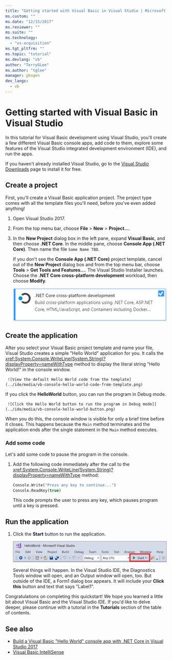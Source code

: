 ```yaml
---
title: "Getting started with Visual Basic in Visual Studio | Microsoft Docs"
ms.custom: ""
ms.date: "12/15/2017"
ms.reviewer: ""
ms.suite: ""
ms.technology:
  - "vs-acquisition"
ms.tgt_pltfrm: ""
ms.topic: "tutorial"
ms.devlang: "vb"
author: "TerryGLee"
ms.author: "tglee"
manager: ghogen
dev_langs:
  - vb
---
```

# Getting started with Visual Basic in Visual Studio
In this tutorial for Visual Basic development using Visual Studio, you'll create a few different Visual Basic console apps, add code to them, explore some features of the Visual Studio integrated development environment (IDE), and run the apps.

If you haven't already installed Visual Studio, go to the [Visual Studio Downloads](https://aka.ms/vsdownload?utm_source=mscom&utm_campaign=msdocs) page to install it for free.

## Create a project
First, you'll create a Visual Basic application project. The project type comes with all the template files you'll need, before you've even added anything!

1. Open Visual Studio 2017.

2. From the top menu bar, choose **File** > **New** > **Project...**.

3. In the **New Project** dialog box in the left pane, expand **Visual Basic**, and then choose **.NET Core**. In the middle pane, choose **Console App (.NET Core)**. Then name the file `Some Name TBD`.  

     If you don't see the **Console App (.NET Core)** project template, cancel out of the **New Project** dialog box and from the top menu bar, choose **Tools** > **Get Tools and Features...**. The Visual Studio Installer launches. Choose the **.NET Core cross-platform development** workload, then choose **Modify**.  

     ![.NET Core cross-platform development workload in the Visual Studio Installer](../ide/media/dot-net-core-xplat-dev-workload.png)  

## Create the application
After you select your Visual Basic project template and name your file, Visual Studio creates a simple "Hello World" application for you. It calls the <xref:System.Console.WriteLine(System.String)?displayProperty=nameWithType> method to display the literal string "Hello World!" in the console window.

     ![View the default Hello World code from the template](../ide/media/vb-console-hello-world-code-from-template.png)

If you click the **HelloWorld** button, you can run the program in Debug mode.

     ![Click the Hello World button to run the program in Debug mode]](../ide/media/vb-console-hello-world-button.png)

When you do this, the console window is visible for only a brief time before it closes. This happens because the `Main` method terminates and the application ends after the single statement in the `Main` method executes.

### Add some code
Let's add some code to pause the program in the console.

1. Add the following code immediately after the call to the <xref:System.Console.WriteLine(System.String)?displayProperty=nameWithType> method:

   ```vb
   Console.Write("Press any key to continue...")
   Console.ReadKey(true)
   ```
   This code prompts the user to press any key, which pauses program until a key is pressed.



## Run the application
1. Click the **Start** button to run the application.

     ![Click Start to debug and run the app](../ide/media/vb-click-start-hello-world.png)

   Several things will happen. In the Visual Studio IDE, the Diagnostics Tools window will open, and an Output window will open, too. But outside of the IDE, a Form1 dialog box appears. It will include your **Click this** button and text that says "Label1".


Congratulations on completing this quickstart! We hope you learned a little bit about Visual Basic and the Visual Studio IDE. If you'd like to delve deeper, please continue with a tutorial in the **Tutorials** section of the table of contents.  

## See also   
* [Build a Visual Basic "Hello World" console app with .NET Core in Visual Studio 2017 ](https://docs.microsoft.com/dotnet/core/tutorials/vb-with-visual-studio)
* [Visual Basic IntelliSense](visual-basic-specific-intellisense.md)  
